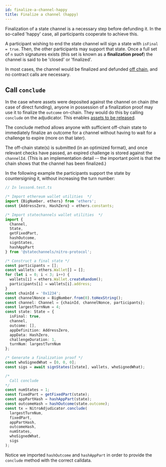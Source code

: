 ```yaml
---
id: finalize-a-channel-happy
title: Finalize a channel (happy)
---
```


Finalization of a state channel is a necessary step before defunding it. In the so-called 'happy' case, all participants cooperate to achieve this.

A participant wishing to end the state channel will sign a state with `isFinal = true`. Then, the other participants may support that state. Once a full set of `n` such signatures exists (this set is known as a **finalization proof**) the channel is said to be 'closed' or 'finalized'.

In most cases, the channel would be finalized and defunded [off chain](/protocol-tutorial/off-chain-funding), and no contract calls are necessary.

## Call `conclude`

In the case where assets were deposited against the channel on chain (the case of direct funding), anyone in possession of a finalization proof may use it to finalize the `outcome` on-chain. They would do this by calling `conclude` on the adjudicator. This enables [assets to be released](/protocol-tutorial/release-assets).

The conclude method allows anyone with sufficient off-chain state to immediately finalize an outcome for a channel without having to wait for a challenge to expire (more on that later).

The off-chain state(s) is submitted (in an optimized format), and once relevant checks have passed, an expired challenge is stored against the `channelId`. (This is an implementation detail -- the important point is that the chain shows that the channel has been finalized.)

In the following example the participants support the state by countersigning it, without increasing the turn number:

```typescript
// In lesson6.test.ts

/* Import ethereum wallet utilities  */
import {BigNumber, ethers} from 'ethers';
const {AddressZero, HashZero} = ethers.constants;

/* Import statechannels wallet utilities  */
import {
  Channel,
  State,
  getFixedPart,
  hashOutcome,
  signStates,
  hashAppPart
} from '@statechannels/nitro-protocol';

/* Construct a final state */
const participants = [];
const wallets: ethers.Wallet[] = [];
for (let i = 0; i < 3; i++) {
  wallets[i] = ethers.Wallet.createRandom();
  participants[i] = wallets[i].address;
}
const chainId = '0x1234';
const channelNonce = BigNumber.from(0).toHexString();
const channel: Channel = {chainId, channelNonce, participants};
const largestTurnNum = 4;
const state: State = {
  isFinal: true,
  channel,
  outcome: [],
  appDefinition: AddressZero,
  appData: HashZero,
  challengeDuration: 1,
  turnNum: largestTurnNum
};

/* Generate a finalization proof */
const whoSignedWhat = [0, 0, 0];
const sigs = await signStates([state], wallets, whoSignedWhat);

/*
  Call conclude
*/
const numStates = 1;
const fixedPart = getFixedPart(state);
const appPartHash = hashAppPart(state);
const outcomeHash = hashOutcome(state.outcome);
const tx = NitroAdjudicator.conclude(
  largestTurnNum,
  fixedPart,
  appPartHash,
  outcomeHash,
  numStates,
  whoSignedWhat,
  sigs
);
```

Notice we imported `hashOutcome` and `hashAppPart` in order to provide the `conclude` method with the correct calldata.

